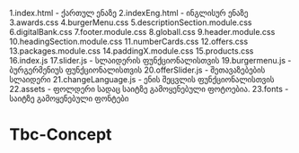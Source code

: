 1.index.html - ქართულ ენაზე
2.indexEng.html - ინგლისურ ენაზე
3.awards.css
4.burgerMenu.css
5.descriptionSection.module.css
6.digitalBank.css
7.footer.module.css
8.globall.css
9.header.module.css
10.headingSection.module.css
11.numberCards.css
12.offers.css
13.packages.module.css
14.paddingX.module.css
15.products.css
16.index.js
17.slider.js - სლაიდერის ფუნქციონალისთვის
19.burgermenu.js - ბურგერმენიუს ფუნქციონალისთვის
20.offerSlider.js - შეთავაზებების სლაიდერი
21.changeLanguage.js - ენის შეცვლის ფუნქციონალისთვის
22.assets - ფოლდერი სადაც საიტზე გამოყენებული ფოტოებია.
23.fonts - საიტზე გამოყენებული ფონტები
# Tbc-Concept
